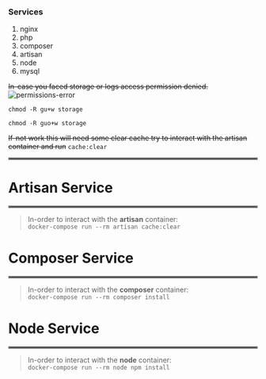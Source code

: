 ### Services

1. nginx
2. php
3. composer
4. artisan
5. node
6. mysql



~~In-case you faced storage or logs access permission denied.~~
![permissions-error](https://user-images.githubusercontent.com/67461927/125365772-28caf300-e375-11eb-9d9a-a64444d66c0e.png)


`chmod -R gu+w storage`

`chmod -R guo+w storage`

~~If-not work this will need some clear cache try to interact with the artisan container and run~~
`cache:clear`



<hr style="border:2px solid gray"> </hr>


# Artisan Service
<hr style="border:2px solid gray"> </hr>

> In-order to interact with the **artisan** container:  
> `docker-compose run --rm artisan cache:clear`





# Composer Service
<hr style="border:2px solid gray"> </hr>

> In-order to interact with the **composer** container:  
> `docker-compose run --rm composer install`





# Node Service
<hr style="border:2px solid gray"> </hr>

> In-order to interact with the **node** container:  
> `docker-compose run --rm node npm install`